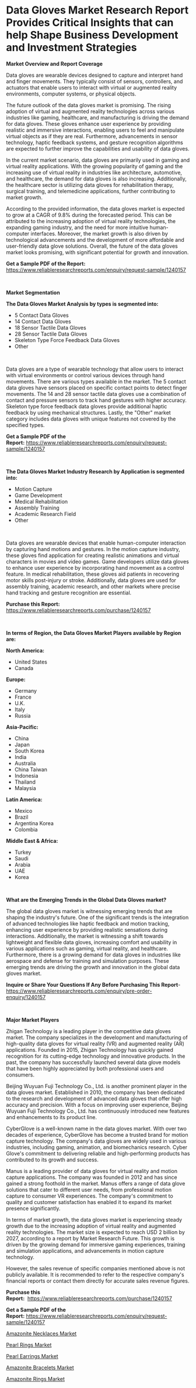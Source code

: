 <p><h1>Data Gloves Market Research Report Provides Critical Insights that can help Shape Business Development and Investment Strategies</h1></p><p><strong>Market Overview and Report Coverage</strong></p>
<p><p>Data gloves are wearable devices designed to capture and interpret hand and finger movements. They typically consist of sensors, controllers, and actuators that enable users to interact with virtual or augmented reality environments, computer systems, or physical objects.</p><p>The future outlook of the data gloves market is promising. The rising adoption of virtual and augmented reality technologies across various industries like gaming, healthcare, and manufacturing is driving the demand for data gloves. These gloves enhance user experience by providing realistic and immersive interactions, enabling users to feel and manipulate virtual objects as if they are real. Furthermore, advancements in sensor technology, haptic feedback systems, and gesture recognition algorithms are expected to further improve the capabilities and usability of data gloves.</p><p>In the current market scenario, data gloves are primarily used in gaming and virtual reality applications. With the growing popularity of gaming and the increasing use of virtual reality in industries like architecture, automotive, and healthcare, the demand for data gloves is also increasing. Additionally, the healthcare sector is utilizing data gloves for rehabilitation therapy, surgical training, and telemedicine applications, further contributing to market growth.</p><p>According to the provided information, the data gloves market is expected to grow at a CAGR of 9.8% during the forecasted period. This can be attributed to the increasing adoption of virtual reality technologies, the expanding gaming industry, and the need for more intuitive human-computer interfaces. Moreover, the market growth is also driven by technological advancements and the development of more affordable and user-friendly data glove solutions. Overall, the future of the data gloves market looks promising, with significant potential for growth and innovation.</p></p>
<p><strong>Get a Sample PDF of the Report:</strong> <a href="https://www.reliableresearchreports.com/enquiry/request-sample/1240157">https://www.reliableresearchreports.com/enquiry/request-sample/1240157</a></p>
<p>&nbsp;</p>
<p><strong>Market Segmentation</strong></p>
<p><strong>The Data Gloves Market Analysis by types is segmented into:</strong></p>
<p><ul><li>5 Contact Data Gloves</li><li>14 Contact Data Gloves</li><li>18 Sensor Tactile Data Gloves</li><li>28 Sensor Tactile Data Gloves</li><li>Skeleton Type Force Feedback Data Gloves</li><li>Other</li></ul></p>
<p>&nbsp;</p>
<p><p>Data gloves are a type of wearable technology that allow users to interact with virtual environments or control various devices through hand movements. There are various types available in the market. The 5 contact data gloves have sensors placed on specific contact points to detect finger movements. The 14 and 28 sensor tactile data gloves use a combination of contact and pressure sensors to track hand gestures with higher accuracy. Skeleton type force feedback data gloves provide additional haptic feedback by using mechanical structures. Lastly, the "Other" market category includes data gloves with unique features not covered by the specified types.</p></p>
<p><strong>Get a Sample PDF of the Report:</strong>&nbsp;<a href="https://www.reliableresearchreports.com/enquiry/request-sample/1240157">https://www.reliableresearchreports.com/enquiry/request-sample/1240157</a></p>
<p>&nbsp;</p>
<p><strong>The Data Gloves Market Industry Research by Application is segmented into:</strong></p>
<p><ul><li>Motion Capture</li><li>Game Development</li><li>Medical Rehabilitation</li><li>Assembly Training</li><li>Academic Research Field</li><li>Other</li></ul></p>
<p>&nbsp;</p>
<p><p>Data gloves are wearable devices that enable human-computer interaction by capturing hand motions and gestures. In the motion capture industry, these gloves find application for creating realistic animations and virtual characters in movies and video games. Game developers utilize data gloves to enhance user experience by incorporating hand movement as a control feature. In medical rehabilitation, these gloves aid patients in recovering motor skills post-injury or stroke. Additionally, data gloves are used for assembly training, academic research, and other markets where precise hand tracking and gesture recognition are essential.</p></p>
<p><strong>Purchase this Report:</strong>&nbsp; <a href="https://www.reliableresearchreports.com/purchase/1240157">https://www.reliableresearchreports.com/purchase/1240157</a></p>
<p>&nbsp;</p>
<p><strong>In terms of Region, the Data Gloves Market Players available by Region are:</strong></p>
<p>
    <p> <strong> North America: </strong>
        <ul>
            <li>United States</li>
            <li>Canada</li>
        </ul>
        </p> 
    <p> <strong> Europe: </strong>
        <ul>
            <li>Germany</li>
            <li>France</li>
            <li>U.K.</li>
            <li>Italy</li>
            <li>Russia</li>
        </ul>
        </p> 
    <p> <strong> Asia-Pacific: </strong>
        <ul>
            <li>China</li>
            <li>Japan</li>
            <li>South Korea</li>
            <li>India</li>
            <li>Australia</li>
            <li>China Taiwan</li>
            <li>Indonesia</li>
            <li>Thailand</li>
            <li>Malaysia</li>
        </ul>
        </p> 
    <p> <strong> Latin America: </strong>
        <ul>
            <li>Mexico</li>
            <li>Brazil</li>
            <li>Argentina Korea</li>
            <li>Colombia</li>
        </ul>
        </p> 
    <p> <strong> Middle East & Africa: </strong>
        <ul>
            <li>Turkey</li>
            <li>Saudi</li>
            <li>Arabia</li>
            <li>UAE</li>
            <li>Korea</li>
        </ul>
    </p>
    </p>
<p>&nbsp;</p>
<p><strong>What are the Emerging Trends in the Global Data Gloves market?</strong></p>
<p><p>The global data gloves market is witnessing emerging trends that are shaping the industry's future. One of the significant trends is the integration of advanced technologies like haptic feedback and motion tracking, enhancing user experience by providing realistic sensations during interactions. Additionally, the market is witnessing a shift towards lightweight and flexible data gloves, increasing comfort and usability in various applications such as gaming, virtual reality, and healthcare. Furthermore, there is a growing demand for data gloves in industries like aerospace and defense for training and simulation purposes. These emerging trends are driving the growth and innovation in the global data gloves market.</p></p>
<p><strong>Inquire or Share Your Questions If Any Before Purchasing This Report</strong>- <a href="https://www.reliableresearchreports.com/enquiry/pre-order-enquiry/1240157">https://www.reliableresearchreports.com/enquiry/pre-order-enquiry/1240157</a></p>
<p>&nbsp;</p>
<p><strong>Major Market Players</strong></p>
<p><p>Zhigan Technology is a leading player in the competitive data gloves market. The company specializes in the development and manufacturing of high-quality data gloves for virtual reality (VR) and augmented reality (AR) applications. Founded in 2015, Zhigan Technology has quickly gained recognition for its cutting-edge technology and innovative products. In the past, the company has successfully launched several data glove models that have been highly appreciated by both professional users and consumers.</p><p>Beijing Wuyuan Fuji Technology Co., Ltd. is another prominent player in the data gloves market. Established in 2010, the company has been dedicated to the research and development of advanced data gloves that offer high accuracy and precision. With a focus on improving user experience, Beijing Wuyuan Fuji Technology Co., Ltd. has continuously introduced new features and enhancements to its product line.</p><p>Cyber​​Glove is a well-known name in the data gloves market. With over two decades of experience, Cyber​​Glove has become a trusted brand for motion capture technology. The company's data gloves are widely used in various industries, including gaming, animation, and biomechanics research. Cyber​​Glove's commitment to delivering reliable and high-performing products has contributed to its growth and success.</p><p>Manus is a leading provider of data gloves for virtual reality and motion capture applications. The company was founded in 2012 and has since gained a strong foothold in the market. Manus offers a range of data glove solutions that cater to different user needs, from professional motion capture to consumer VR experiences. The company's commitment to quality and customer satisfaction has enabled it to expand its market presence significantly.</p><p>In terms of market growth, the data gloves market is experiencing steady growth due to the increasing adoption of virtual reality and augmented reality technologies. The market size is expected to reach USD 2 billion by 2027, according to a report by Market Research Future. This growth is driven by the growing demand for immersive gaming experiences, training and simulation applications, and advancements in motion capture technology.</p><p>However, the sales revenue of specific companies mentioned above is not publicly available. It is recommended to refer to the respective company's financial reports or contact them directly for accurate sales revenue figures.</p></p>
<p><strong>Purchase this Report:</strong>&nbsp;&nbsp;<a href="https://www.reliableresearchreports.com/purchase/1240157">https://www.reliableresearchreports.com/purchase/1240157</a></p>
<p></p>
<p><strong>Get a Sample PDF of the Report:</strong>&nbsp;<a href="https://www.reliableresearchreports.com/enquiry/request-sample/1240157">https://www.reliableresearchreports.com/enquiry/request-sample/1240157</a></p>
<p><p><a href="https://github.com/juniordelafrance/Market-Research-Report-List-1/blob/main/amazonite-necklaces-market.md">Amazonite Necklaces Market</a></p><p><a href="https://github.com/khayangel/Market-Research-Report-List-1/blob/main/pearl-rings-market.md">Pearl Rings Market</a></p><p><a href="https://github.com/elizabethdagraca/Market-Research-Report-List-1/blob/main/pearl-earrings-market.md">Pearl Earrings Market</a></p><p><a href="https://github.com/indrystar/Market-Research-Report-List-1/blob/main/amazonite-bracelets-market.md">Amazonite Bracelets Market</a></p><p><a href="https://github.com/irfadac/Market-Research-Report-List-1/blob/main/amazonite-rings-market.md">Amazonite Rings Market</a></p></p>